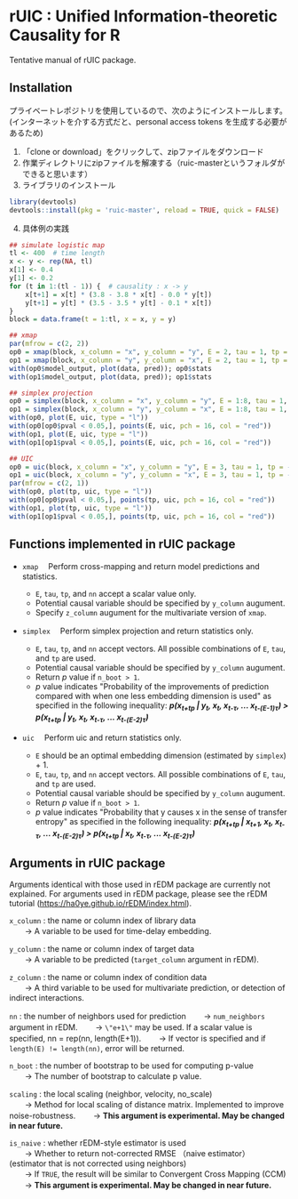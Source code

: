 # rUIC : Unified Information-theoretic Causality for R

Tentative manual of rUIC package.

## Installation

プライベートレポジトリを使用しているので、次のようにインストールします。
(インターネットを介する方式だと、personal access tokens を生成する必要があるため)

1. 「clone or download」をクリックして、zipファイルをダウンロード
2. 作業ディレクトリにzipファイルを解凍する（ruic-masterというフォルダができると思います）
3. ライブラリのインストール
``` r
library(devtools)
devtools::install(pkg = 'ruic-master', reload = TRUE, quick = FALSE)
``` 
4. 具体例の実践

``` r
## simulate logistic map
tl <- 400  # time length
x <- y <- rep(NA, tl)
x[1] <- 0.4
y[1] <- 0.2
for (t in 1:(tl - 1)) {  # causality : x -> y
    x[t+1] = x[t] * (3.8 - 3.8 * x[t] - 0.0 * y[t])
    y[t+1] = y[t] * (3.5 - 3.5 * y[t] - 0.1 * x[t])
}
block = data.frame(t = 1:tl, x = x, y = y)

## xmap
par(mfrow = c(2, 2))
op0 = xmap(block, x_column = "x", y_column = "y", E = 2, tau = 1, tp = -1)
op1 = xmap(block, x_column = "y", y_column = "x", E = 2, tau = 1, tp = -1)
with(op0$model_output, plot(data, pred)); op0$stats
with(op1$model_output, plot(data, pred)); op1$stats

## simplex projection
op0 = simplex(block, x_column = "x", y_column = "y", E = 1:8, tau = 1, tp = -1, n_boot = 2000)
op1 = simplex(block, x_column = "y", y_column = "x", E = 1:8, tau = 1, tp = -1, n_boot = 2000)
with(op0, plot(E, uic, type = "l"))
with(op0[op0$pval < 0.05,], points(E, uic, pch = 16, col = "red"))
with(op1, plot(E, uic, type = "l"))
with(op1[op1$pval < 0.05,], points(E, uic, pch = 16, col = "red"))

## UIC
op0 = uic(block, x_column = "x", y_column = "y", E = 3, tau = 1, tp = -4:0, n_boot = 2000)
op1 = uic(block, x_column = "y", y_column = "x", E = 3, tau = 1, tp = -4:0, n_boot = 2000)
par(mfrow = c(2, 1))
with(op0, plot(tp, uic, type = "l"))
with(op0[op0$pval < 0.05,], points(tp, uic, pch = 16, col = "red"))
with(op1, plot(tp, uic, type = "l"))
with(op1[op1$pval < 0.05,], points(tp, uic, pch = 16, col = "red"))
``` 

## Functions implemented in rUIC package

- `xmap`
　Perform cross-mapping and return model predictions and statistics.
    - `E`, `tau`, `tp`, and `nn` accept a scalar value only.
    - Potential causal variable should be specified by `y_column` augument.
    - Specify `z_column` augument for the multivariate version of `xmap`.

- `simplex`
　Perform simplex projection and return statistics only.
    - `E`, `tau`, `tp`, and `nn` accept vectors. All possible combinations of  `E`, `tau`, and `tp` are used.
    - Potential causal variable should be specified by `y_column` augument.
    - Return _p_ value if `n_boot > 1`.
    - _p_ value indicates "Probability of the improvements of prediction compared with when one less embedding dimension is used" as specified in the following inequality:
    **_p(x<sub>t+tp</sub> | y<sub>t</sub>, x<sub>t</sub>, x<sub>t-&tau;</sub>, ... x<sub>t-(E-1)&tau;</sub>) > p(x<sub>t+tp</sub> | y<sub>t</sub>, x<sub>t</sub>, x<sub>t-&tau;</sub>, ... x<sub>t-(E-2)&tau;</sub>)_**

- `uic`
　Perform uic and return statistics only.
    - `E` should be an optimal embedding dimension (estimated by `simplex`) + 1.
    - `E`, `tau`, `tp`, and `nn` accept vectors. All possible combinations of  `E`, `tau`, and `tp` are used.
    - Potential causal variable should be specified by `y_column` augument.
    - Return _p_ value if `n_boot > 1`.
    - _p_ value indicates "Probability that y causes x in the sense of transfer entropy" as specified in the following inequality:
    **_p(x<sub>t+tp</sub> | x<sub>t+1</sub>, x<sub>t</sub>, x<sub>t-&tau;</sub>, ... x<sub>t-(E-2)&tau;</sub>) > p(x<sub>t+tp</sub> |  x<sub>t</sub>, x<sub>t-&tau;</sub>, ... x<sub>t-(E-2)&tau;</sub>)_**

## Arguments in rUIC package

Arguments identical with those used in rEDM package are currently not explained. For arguments used in rEDM package, please see the rEDM tutorial (https://ha0ye.github.io/rEDM/index.html).

`x_column` : the name or column index of library data  
　　&rarr; A variable to be used for time-delay embedding.

`y_column` : the name or column index of target data  
　　&rarr; A variable to be predicted (`target_column` argument in rEDM).

`z_column` : the name or column index of condition data  
　　&rarr; A third variable to be used for multivariate prediction, or detection of indirect interactions.

`nn` : the number of neighbors used for prediction
　　&rarr; `num_neighbors` argument in rEDM.
　　&rarr; `\"e+1\"` may be used. If a scalar value is specified, nn = rep(nn, length(E+1)).
　　&rarr; If vector is specified and if `length(E) != length(nn)`, error will be returned.

`n_boot` :  the number of bootstrap to be used for computing p-value  
　　&rarr; The number of bootstrap to calculate p value.

`scaling` : the local scaling (neighbor, velocity, no_scale)  
　　&rarr; Method for local scaling of distance matrix. Implemented to improve noise-robustness.
　　&rarr; **This argument is experimental. May be changed in near future.**

`is_naive` : whether rEDM-style estimator is used  
　　&rarr; Whether to return not-corrected RMSE （naive estimator） (estimator that is not corrected using neighbors)  
　　&rarr; If `TRUE`, the result will be similar to Convergent Cross Mapping (CCM)  
　　&rarr; **This argument is experimental. May be changed in near future.**

